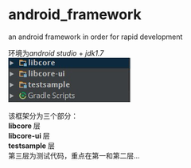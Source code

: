# android_framework
an android framework in order for rapid development

环境为*android studio* + *jdk1.7*<br/>
![framework](./framework.png "framework")

该框架分为三个部分：<br/>
<strong> libcore </strong>层<br/>
<strong> libcore-ui </strong>层<br/>
<strong> testsample </strong>层<br/>
第三层为测试代码，重点在第一和第二层...